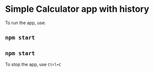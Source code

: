 # Simple Calculator app with history

To run the app, use:
## `npm start`
## `npm start`

To stop the app, use `Ctrl+C`
